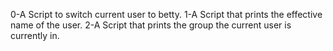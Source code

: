 0-A Script to switch current user to betty.
1-A Script that prints the effective name of the user.
2-A Script that prints the group the current user is currently in.

